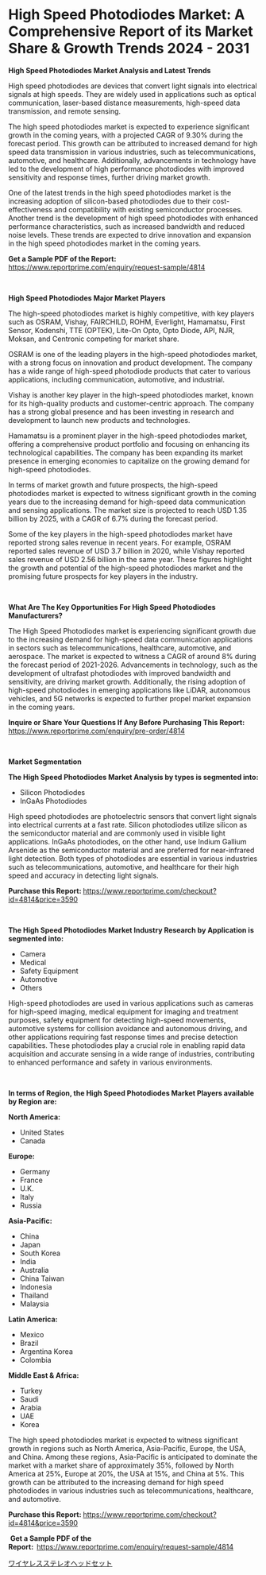 <p><h1>High Speed Photodiodes Market: A Comprehensive Report of its Market Share & Growth Trends 2024 - 2031</h1></p><p><strong>High Speed Photodiodes Market Analysis and Latest Trends</strong></p>
<p><p>High speed photodiodes are devices that convert light signals into electrical signals at high speeds. They are widely used in applications such as optical communication, laser-based distance measurements, high-speed data transmission, and remote sensing.</p><p>The high speed photodiodes market is expected to experience significant growth in the coming years, with a projected CAGR of 9.30% during the forecast period. This growth can be attributed to increased demand for high speed data transmission in various industries, such as telecommunications, automotive, and healthcare. Additionally, advancements in technology have led to the development of high performance photodiodes with improved sensitivity and response times, further driving market growth.</p><p>One of the latest trends in the high speed photodiodes market is the increasing adoption of silicon-based photodiodes due to their cost-effectiveness and compatibility with existing semiconductor processes. Another trend is the development of high speed photodiodes with enhanced performance characteristics, such as increased bandwidth and reduced noise levels. These trends are expected to drive innovation and expansion in the high speed photodiodes market in the coming years.</p></p>
<p><strong>Get a Sample PDF of the Report:&nbsp;</strong> <a href="https://www.reportprime.com/enquiry/request-sample/4814">https://www.reportprime.com/enquiry/request-sample/4814</a></p>
<p>&nbsp;</p>
<p><strong>High Speed Photodiodes Major Market Players</strong></p>
<p><p>The high-speed photodiodes market is highly competitive, with key players such as OSRAM, Vishay, FAIRCHILD, ROHM, Everlight, Hamamatsu, First Sensor, Kodenshi, TTE (OPTEK), Lite-On Opto, Opto Diode, API, NJR, Moksan, and Centronic competing for market share.</p><p>OSRAM is one of the leading players in the high-speed photodiodes market, with a strong focus on innovation and product development. The company has a wide range of high-speed photodiode products that cater to various applications, including communication, automotive, and industrial.</p><p>Vishay is another key player in the high-speed photodiodes market, known for its high-quality products and customer-centric approach. The company has a strong global presence and has been investing in research and development to launch new products and technologies.</p><p>Hamamatsu is a prominent player in the high-speed photodiodes market, offering a comprehensive product portfolio and focusing on enhancing its technological capabilities. The company has been expanding its market presence in emerging economies to capitalize on the growing demand for high-speed photodiodes.</p><p>In terms of market growth and future prospects, the high-speed photodiodes market is expected to witness significant growth in the coming years due to the increasing demand for high-speed data communication and sensing applications. The market size is projected to reach USD 1.35 billion by 2025, with a CAGR of 6.7% during the forecast period.</p><p>Some of the key players in the high-speed photodiodes market have reported strong sales revenue in recent years. For example, OSRAM reported sales revenue of USD 3.7 billion in 2020, while Vishay reported sales revenue of USD 2.56 billion in the same year. These figures highlight the growth and potential of the high-speed photodiodes market and the promising future prospects for key players in the industry.</p></p>
<p>&nbsp;</p>
<p><strong>What Are The Key Opportunities For High Speed Photodiodes Manufacturers?</strong></p>
<p><p>The High Speed Photodiodes market is experiencing significant growth due to the increasing demand for high-speed data communication applications in sectors such as telecommunications, healthcare, automotive, and aerospace. The market is expected to witness a CAGR of around 8% during the forecast period of 2021-2026. Advancements in technology, such as the development of ultrafast photodiodes with improved bandwidth and sensitivity, are driving market growth. Additionally, the rising adoption of high-speed photodiodes in emerging applications like LiDAR, autonomous vehicles, and 5G networks is expected to further propel market expansion in the coming years.</p></p>
<p><strong>Inquire or Share Your Questions If Any Before Purchasing This Report:</strong> <a href="https://www.reportprime.com/enquiry/pre-order/4814">https://www.reportprime.com/enquiry/pre-order/4814</a></p>
<p>&nbsp;</p>
<p><strong>Market Segmentation</strong></p>
<p><strong>The High Speed Photodiodes Market Analysis by types is segmented into:</strong></p>
<p><ul><li>Silicon Photodiodes</li><li>InGaAs Photodiodes</li></ul></p>
<p><p>High speed photodiodes are photoelectric sensors that convert light signals into electrical currents at a fast rate. Silicon photodiodes utilize silicon as the semiconductor material and are commonly used in visible light applications. InGaAs photodiodes, on the other hand, use Indium Gallium Arsenide as the semiconductor material and are preferred for near-infrared light detection. Both types of photodiodes are essential in various industries such as telecommunications, automotive, and healthcare for their high speed and accuracy in detecting light signals.</p></p>
<p><strong>Purchase this Report:&nbsp;</strong><a href="https://www.reportprime.com/checkout?id=4814&price=3590">https://www.reportprime.com/checkout?id=4814&price=3590</a></p>
<p>&nbsp;</p>
<p><strong>The High Speed Photodiodes Market Industry Research by Application is segmented into:</strong></p>
<p><ul><li>Camera</li><li>Medical</li><li>Safety Equipment</li><li>Automotive</li><li>Others</li></ul></p>
<p><p>High-speed photodiodes are used in various applications such as cameras for high-speed imaging, medical equipment for imaging and treatment purposes, safety equipment for detecting high-speed movements, automotive systems for collision avoidance and autonomous driving, and other applications requiring fast response times and precise detection capabilities. These photodiodes play a crucial role in enabling rapid data acquisition and accurate sensing in a wide range of industries, contributing to enhanced performance and safety in various environments.</p></p>
<p>&nbsp;</p>
<p><strong>In terms of Region, the High Speed Photodiodes Market Players available by Region are:</strong></p>
<p>
    <p> <strong> North America: </strong>
        <ul>
            <li>United States</li>
            <li>Canada</li>
        </ul>
        </p> 
    <p> <strong> Europe: </strong>
        <ul>
            <li>Germany</li>
            <li>France</li>
            <li>U.K.</li>
            <li>Italy</li>
            <li>Russia</li>
        </ul>
        </p> 
    <p> <strong> Asia-Pacific: </strong>
        <ul>
            <li>China</li>
            <li>Japan</li>
            <li>South Korea</li>
            <li>India</li>
            <li>Australia</li>
            <li>China Taiwan</li>
            <li>Indonesia</li>
            <li>Thailand</li>
            <li>Malaysia</li>
        </ul>
        </p> 
    <p> <strong> Latin America: </strong>
        <ul>
            <li>Mexico</li>
            <li>Brazil</li>
            <li>Argentina Korea</li>
            <li>Colombia</li>
        </ul>
        </p> 
    <p> <strong> Middle East & Africa: </strong>
        <ul>
            <li>Turkey</li>
            <li>Saudi</li>
            <li>Arabia</li>
            <li>UAE</li>
            <li>Korea</li>
        </ul>
    </p>
    </p>
<p><p>The high speed photodiodes market is expected to witness significant growth in regions such as North America, Asia-Pacific, Europe, the USA, and China. Among these regions, Asia-Pacific is anticipated to dominate the market with a market share of approximately 35%, followed by North America at 25%, Europe at 20%, the USA at 15%, and China at 5%. This growth can be attributed to the increasing demand for high speed photodiodes in various industries such as telecommunications, healthcare, and automotive.</p></p>
<p><strong>Purchase this Report: </strong><a href="https://www.reportprime.com/checkout?id=4814&price=3590">https://www.reportprime.com/checkout?id=4814&price=3590</a></p>
<p>&nbsp;<strong>Get a Sample PDF of the Report:&nbsp;&nbsp;</strong><a href="https://www.reportprime.com/enquiry/request-sample/4814">https://www.reportprime.com/enquiry/request-sample/4814</a></p>
<p><strong></strong></p>
<p><p><a href="https://medium.com/@michaelerde565/%E3%83%AF%E3%82%A4%E3%83%A4%E3%83%AC%E3%82%B9%E3%82%B9%E3%83%86%E3%83%AC%E3%82%AA%E3%83%98%E3%83%83%E3%83%89%E3%82%BB%E3%83%83%E3%83%88%E5%B8%82%E5%A0%B4%E8%A6%8F%E6%A8%A1-cagr-%E3%83%88%E3%83%AC%E3%83%B3%E3%83%89-2024%E5%B9%B4-2030%E5%B9%B4-2cab833df20a">ワイヤレスステレオヘッドセット</a></p></p>